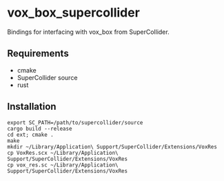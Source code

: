 # vox_box_supercollider

Bindings for interfacing with vox_box from SuperCollider.

## Requirements

* cmake
* SuperCollider source
* rust

## Installation

```
export SC_PATH=/path/to/supercollider/source
cargo build --release
cd ext; cmake .
make
mkdir ~/Library/Application\ Support/SuperCollider/Extensions/VoxRes
cp VoxRes.scx ~/Library/Application\ Support/SuperCollider/Extensions/VoxRes
cp vox_res.sc ~/Library/Application\ Support/SuperCollider/Extensions/VoxRes
```

